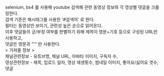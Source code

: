selenium, bs4 를 사용해 youtube 검색해 관련 동영상 정보와 각 영상별 댓글을 크롤링한다.    
검색 기준은 해시태그를 사용한 '#검색어' 로 한다.    
필터는 동영상만 보이기, 관련성 높은 순으로 읽어온다.    
이후 댓글들의 긍/부정 여부를 판별하기 위해 제목이 영문+기호 등으로 구성된 URL만 사용하고,    
댓글은 영문과 "'" 만 사용한다.    
< 가져올 정보 >    
채널관련정보 - 유튜브명, 채널 URL, 아바타 이미지, 구독자 수,    
영상관련정보 - 제목, 업로드 일자, 영상 재생횟수, 썸네일 이미지, 좋아요/싫어요 갯수, 댓글    
